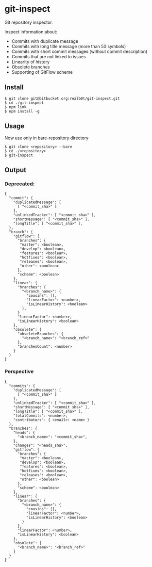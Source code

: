 # git-inspect

Git repository inspector.

Inspect information about:

- Commits with duplicate message
- Commits with long title message (more than 50 symbols)
- Commits with short commit messages (without commit description)
- Commits that are not linked to issues
- Linearity of history
- Obsolete branches
- Supporting of GitFlow scheme

## Install

```
$ git clone git@bitbucket.org:realb0t/git-inspect.git
$ cd ./git-inspect
$ npm link
$ npm install -g
```

## Usage

Now use only in bare-repository directory

```
$ git clone <repository> --bare
$ cd ./<repository>
$ git-inspect
```

## Output


### Deprecated:
```
{
  "commit": {
    "duplicatedMessage": [
      [ "<commit_sha>" ]
    ],
    "unlinkedTracker": [ "<commit_sha>" ],
    "shortMessage": [ "<commit_sha>" ],
    "longTitle": [ "<commit_sha>" ],
  },
  "branch": {
    "gitflow": {
      "branches": {
       "master": <boolean>,
       "develop": <boolean>,
       "features": <boolean>,
       "hotfixes": <boolean>,
       "releases": <boolean>,
       "other": <boolean>
      },
      "scheme": <boolean>
    },
    "linear": {
      "branches": {
        "<branch_name>": {
          "cousins": [],
          "linearFactor": <number>,
          "isLinearHistory": <boolean>
        },
      }
      "linearFactor": <number>,
      "isLinearHistory": <boolean>
    },
    "obsolete": {
      "obsoleteBranches": {
        "<branch_name>": "<branch_ref>"
      },
      "branchesCount": <number>
    }
  }
}
```

### Perspective
```
{
  "commits": {
    "duplicatedMessage": [
      [ "<commit_sha>" ]
    ],
    "unlinkedTracker": [ "<commit_sha>" ],
    "shortMessage": [ "<commit_sha>" ],
    "longTitle": [ "<commit_sha>" ],
    "totalCommits": <number>,
    "contributors": { <email>: <name> }
  },
  "branches": {
    "heads": {
      "<branch_name>": "<commit_sha>",
    },
    "changes": "<heads_sha>",
    "gitflow": {
      "branches": {
       "master": <boolean>,
       "develop": <boolean>,
       "features": <boolean>,
       "hotfixes": <boolean>,
       "releases": <boolean>,
       "other": <boolean>
      },
      "scheme": <boolean>
    },
    "linear": {
      "branches": {
        "<branch_name>": {
          "cousins": [],
          "linearFactor": <number>,
          "isLinearHistory": <boolean>
        }
      },
      "linearFactor": <number>,
      "isLinearHistory": <boolean>
    },
    "obsolete": {
      "<branch_name>": "<branch_ref>"
    }
  }
}
```
